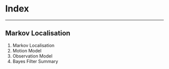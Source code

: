# Index

---

## Markov Localisation
1. Markov Localisation
2. Motion Model
3. Observation Model
4. Bayes Filter Summary
